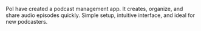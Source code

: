 PoI have created a podcast management app. It creates, organize, and share audio episodes quickly. Simple setup, intuitive interface, and ideal for new podcasters.
